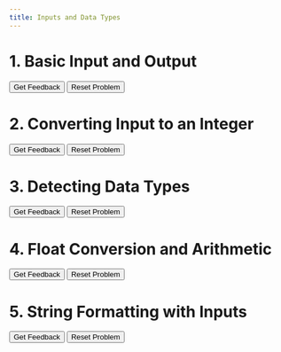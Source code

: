 ```yaml
---
title: Inputs and Data Types
---
```

<h1>1. Basic Input and Output</h1>
<div id="gary1-sortableTrash" class="sortable-code"></div> 
<div id="gary1-sortable" class="sortable-code"></div> 
<div style="clear:both;"></div> 
<p> 
    <input id="gary1-feedbackLink" value="Get Feedback" type="button" /> 
    <input id="gary1-newInstanceLink" value="Reset Problem" type="button" /> 
</p> 
<script type="text/javascript"> 
(function(){
  var initial = "name = input(&quot;What is your name? &quot;)\n" +
    "print(&quot;Hello, &quot; + name + &quot;!&quot;)";
  var parsonsPuzzle = new ParsonsWidget({
    "sortableId": "gary1-sortable",
    "max_wrong_lines": 10,
    "grader": ParsonsWidget._graders.LineBasedGrader,
    "exec_limit": 2500,
    "can_indent": true,
    "x_indent": 50,
    "lang": "en",
    "show_feedback": true
  });
  parsonsPuzzle.init(initial);
  parsonsPuzzle.shuffleLines();
  $("#gary1-newInstanceLink").click(function(event){ 
      event.preventDefault(); 
      parsonsPuzzle.shuffleLines(); 
  }); 
  $("#gary1-feedbackLink").click(function(event){ 
      event.preventDefault(); 
      parsonsPuzzle.getFeedback(); 
  }); 
})(); 
</script>

<h1>2. Converting Input to an Integer</h1>
<div id="gary2-sortableTrash" class="sortable-code"></div> 
<div id="gary2-sortable" class="sortable-code"></div> 
<div style="clear:both;"></div> 
<p> 
    <input id="gary2-feedbackLink" value="Get Feedback" type="button" /> 
    <input id="gary2-newInstanceLink" value="Reset Problem" type="button" /> 
</p> 
<script type="text/javascript"> 
(function(){
  var initial = "number = int(input(&quot;Enter a number: &quot;))\n" +
    "print(&quot;Double of your number is:&quot;, number * 2)";
  var parsonsPuzzle = new ParsonsWidget({
    "sortableId": "gary2-sortable",
    "max_wrong_lines": 10,
    "grader": ParsonsWidget._graders.LineBasedGrader,
    "exec_limit": 2500,
    "can_indent": true,
    "x_indent": 50,
    "lang": "en",
    "show_feedback": true
  });
  parsonsPuzzle.init(initial);
  parsonsPuzzle.shuffleLines();
  $("#gary2-newInstanceLink").click(function(event){ 
      event.preventDefault(); 
      parsonsPuzzle.shuffleLines(); 
  }); 
  $("#gary2-feedbackLink").click(function(event){ 
      event.preventDefault(); 
      parsonsPuzzle.getFeedback(); 
  }); 
})(); 
</script>

<h1>3. Detecting Data Types</h1>
<div id="gary3-sortableTrash" class="sortable-code"></div> 
<div id="gary3-sortable" class="sortable-code"></div> 
<div style="clear:both;"></div> 
<p> 
    <input id="gary3-feedbackLink" value="Get Feedback" type="button" /> 
    <input id="gary3-newInstanceLink" value="Reset Problem" type="button" /> 
</p> 
<script type="text/javascript"> 
(function(){
  var initial = "user_input = input(&quot;Enter something: &quot;)\n" +
    "print(&quot;The data type of your input is:&quot;, type(user_input))";
  var parsonsPuzzle = new ParsonsWidget({
    "sortableId": "gary3-sortable",
    "max_wrong_lines": 10,
    "grader": ParsonsWidget._graders.LineBasedGrader,
    "exec_limit": 2500,
    "can_indent": true,
    "x_indent": 50,
    "lang": "en",
    "show_feedback": true
  });
  parsonsPuzzle.init(initial);
  parsonsPuzzle.shuffleLines();
  $("#gary3-newInstanceLink").click(function(event){ 
      event.preventDefault(); 
      parsonsPuzzle.shuffleLines(); 
  }); 
  $("#gary3-feedbackLink").click(function(event){ 
      event.preventDefault(); 
      parsonsPuzzle.getFeedback(); 
  }); 
})(); 
</script>

<h1>4. Float Conversion and Arithmetic</h1>
<div id="gary4-sortableTrash" class="sortable-code"></div> 
<div id="gary4-sortable" class="sortable-code"></div> 
<div style="clear:both;"></div> 
<p> 
    <input id="gary4-feedbackLink" value="Get Feedback" type="button" /> 
    <input id="gary4-newInstanceLink" value="Reset Problem" type="button" /> 
</p> 
<script type="text/javascript"> 
(function(){
  var initial = "num1 = float(input(&quot;Enter the first number: &quot;))\n" +
    "num2 = float(input(&quot;Enter the second number: &quot;))\n" +
    "print(&quot;The sum is:&quot;, num1 + num2)";
  var parsonsPuzzle = new ParsonsWidget({
    "sortableId": "gary4-sortable",
    "max_wrong_lines": 10,
    "grader": ParsonsWidget._graders.LineBasedGrader,
    "exec_limit": 2500,
    "can_indent": true,
    "x_indent": 50,
    "lang": "en",
    "show_feedback": true
  });
  parsonsPuzzle.init(initial);
  parsonsPuzzle.shuffleLines();
  $("#gary4-newInstanceLink").click(function(event){ 
      event.preventDefault(); 
      parsonsPuzzle.shuffleLines(); 
  }); 
  $("#gary4-feedbackLink").click(function(event){ 
      event.preventDefault(); 
      parsonsPuzzle.getFeedback(); 
  }); 
})(); 
</script>

<h1>5. String Formatting with Inputs</h1>
<div id="gary5-sortableTrash" class="sortable-code"></div> 
<div id="gary5-sortable" class="sortable-code"></div> 
<div style="clear:both;"></div> 
<p> 
    <input id="gary5-feedbackLink" value="Get Feedback" type="button" /> 
    <input id="gary5-newInstanceLink" value="Reset Problem" type="button" /> 
</p> 
<script type="text/javascript"> 
(function(){
  var initial = "name = input(&quot;Enter your name: &quot;)\n" +
    "age = int(input(&quot;Enter your age: &quot;))\n" +
    "print(f&quot;Hello {name}, you are {age} years old.&quot;)";
  var parsonsPuzzle = new ParsonsWidget({
    "sortableId": "gary5-sortable",
    "max_wrong_lines": 10,
    "grader": ParsonsWidget._graders.LineBasedGrader,
    "exec_limit": 2500,
    "can_indent": true,
    "x_indent": 50,
    "lang": "en",
    "show_feedback": true
  });
  parsonsPuzzle.init(initial);
  parsonsPuzzle.shuffleLines();
  $("#gary5-newInstanceLink").click(function(event){ 
      event.preventDefault(); 
      parsonsPuzzle.shuffleLines(); 
  }); 
  $("#gary5-feedbackLink").click(function(event){ 
      event.preventDefault(); 
      parsonsPuzzle.getFeedback(); 
  }); 
})(); 
</script>
